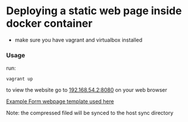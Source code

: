 # Deploying a static web page inside docker container

* make sure you have vagrant and virtualbox installed

### Usage

run:

```
vagrant up
```

to view the website go to [192.168.54.2:8080](http://192.168.54.2:8080) on your web browser


 [Example Form webpage template used here](https://www.tooplate.com/view/2136-kool-form-pack)


Note: the compressed filed will be synced to the host sync directory